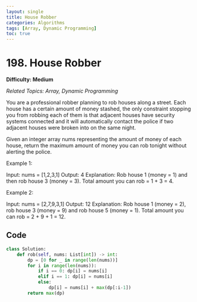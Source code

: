 ```yaml
---
layout: single
title: House Robber
categories: Algorithms
tags: [Array, Dynamic Programming]
toc: true
---
```

# 198. House Robber

**Difficulty: Medium**

*Related Topics: Array, Dynamic Programming*

You are a professional robber planning to rob houses along a street. Each house has a certain amount of money stashed, the only constraint stopping you from robbing each of them is that adjacent houses have security systems connected and it will automatically contact the police if two adjacent houses were broken into on the same night.

Given an integer array nums representing the amount of money of each house, return the maximum amount of money you can rob tonight without alerting the police.

Example 1:

Input: nums = [1,2,3,1]
Output: 4
Explanation: Rob house 1 (money = 1) and then rob house 3 (money = 3).
Total amount you can rob = 1 + 3 = 4.

Example 2:

Input: nums = [2,7,9,3,1]
Output: 12
Explanation: Rob house 1 (money = 2), rob house 3 (money = 9) and rob house 5 (money = 1).
Total amount you can rob = 2 + 9 + 1 = 12.

## Code

```python
class Solution:
    def rob(self, nums: List[int]) -> int:
        dp = [0 for _ in range(len(nums))]
        for i in range(len(nums)):
            if i == 0: dp[i] = nums[i]
            elif i == 1: dp[i] = nums[i]
            else:
                dp[i] = nums[i] + max(dp[:i-1])
        return max(dp)
```
